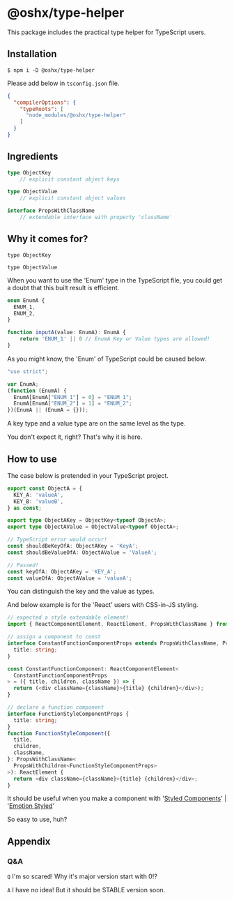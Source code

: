 # @oshx/type-helper
This package includes the practical type helper for TypeScript users.

## Installation
```shell
$ npm i -D @oshx/type-helper
```

Please add below in `tsconfig.json` file.
```json
{
  "compilerOptions": {
    "typeRoots": [
      "node_modules/@oshx/type-helper"
    ]
  }
}
```

## Ingredients

```typescript
type ObjectKey
    // explicit constant object keys

type ObjectValue
    // explicit constant object values

interface PropsWithClassName
    // extendable interface with property 'className'
```

## Why it comes for?

`type ObjectKey`

`type ObjectValue`

When you want to use the 'Enum' type in the TypeScript file, you could get a doubt that this built result is efficient.
```typescript
enum EnumA {
  ENUM_1,
  ENUM_2,
}

function inputA(value: EnumA): EnumA {
    return 'ENUM_1' || 0 // EnumA Key or Value types are allowed!
}
```

As you might know, the 'Enum' of TypeScript could be caused below.
```javascript
"use strict";

var EnumA;
(function (EnumA) {
  EnumA[EnumA["ENUM_1"] = 0] = "ENUM_1";
  EnumA[EnumA["ENUM_2"] = 1] = "ENUM_2";
})(EnumA || (EnumA = {}));
```

A key type and a value type are on the same level as the type.

You don't expect it, right?
That's why it is here.

## How to use
The case below is pretended in your TypeScript project.
```typescript
export const ObjectA = {
  KEY_A: 'valueA',
  KEY_B: 'valueB',
} as const;

export type ObjectAKey = ObjectKey<typeof ObjectA>;
export type ObjectAValue = ObjectValue<typeof ObjectA>;

// TypeScript error would occur!
const shouldBeKeyOfA: ObjectAKey = 'KeyA';
const shouldBeValueOfA: ObjectAValue = 'ValueA';

// Passed!
const keyOfA: ObjectAKey = 'KEY_A';
const valueOfA: ObjectAValue = 'valueA';
```

You can distinguish the key and the value as types.

And below example is for the 'React' users with CSS-in-JS styling.

```typescript jsx
// expected a style extendable element!
import { ReactComponentElement, ReactElement, PropsWithClassName } from 'react';

// assign a component to const
interface ConstantFunctionComponentProps extends PropsWithClassName, PropsWithChidren {
  title: string;
}

const ConstantFunctionComponent: ReactComponentElement<
  ConstantFunctionComponentProps
> = ({ title, children, className }) => {
  return (<div className={className}>{title} {children}</div>);
}

// declare a function component
interface FunctionStyleComponentProps {
  title: string;
}
function FunctionStyleComponent({
  title,
  children,
  className,
}: PropsWithClassName<
  PropsWithChildren<FunctionStyleComponentProps>
>): ReactElement {
  return <div className={className}>{title} {children}</div>;
}
```

It should be useful when you make a component with '[Styled Components](https://styled-components.com/)' | '[Emotion Styled](https://emotion.sh/docs/styled)'


So easy to use, huh?

## Appendix
### Q&A

`Q` I'm so scared! Why it's major version start with 0!?

`A` I have no idea! But it should be STABLE version soon.
